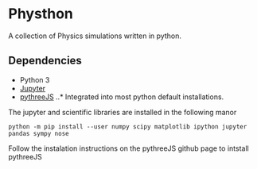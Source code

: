 # Physthon
A collection of Physics simulations written in python. 

## Dependencies
* Python 3
* [Jupyter](https://jupyter.org)
* [pythreeJS](https://github.com/jupyter-widgets/pythreejs)
..* Integrated into most python default installations. 

The jupyter and scientific libraries are installed in the following manor
```
python -m pip install --user numpy scipy matplotlib ipython jupyter pandas sympy nose
```

Follow the instalation instructions on the pythreeJS github page to intstall pythreeJS 
